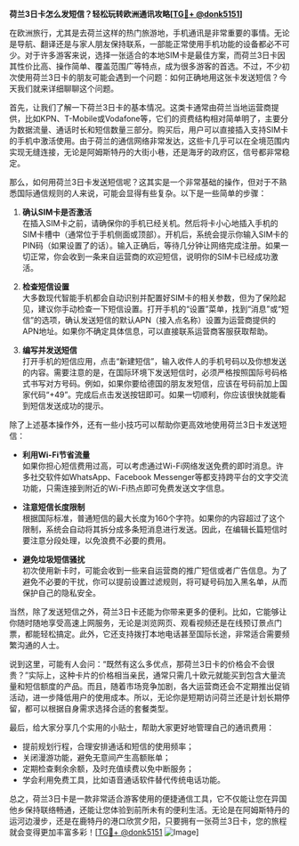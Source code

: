 **荷兰3日卡怎么发短信？轻松玩转欧洲通讯攻略[[TG💪+ @donk5151](https://t.me/s/donk5151)]**

在欧洲旅行，尤其是去荷兰这样的热门旅游地，手机通讯是非常重要的事情。无论是导航、翻译还是与家人朋友保持联系，一部能正常使用手机功能的设备都必不可少。对于许多游客来说，选择一张适合的本地SIM卡是最佳方案，而荷兰3日卡因其性价比高、操作简单、覆盖范围广等特点，成为很多游客的首选。不过，不少初次使用荷兰3日卡的朋友可能会遇到一个问题：如何正确地用这张卡发送短信？今天我们就来详细聊聊这个问题。

首先，让我们了解一下荷兰3日卡的基本情况。这类卡通常由荷兰当地运营商提供，比如KPN、T-Mobile或Vodafone等，它们的资费结构相对简单明了，主要分为数据流量、通话时长和短信数量三部分。购买后，用户可以直接插入支持SIM卡的手机中激活使用。由于荷兰的通信网络非常发达，这些卡几乎可以在全境范围内实现无缝连接，无论是阿姆斯特丹的大街小巷，还是海牙的政府区，信号都非常稳定。

那么，如何用荷兰3日卡发送短信呢？这其实是一个非常基础的操作，但对于不熟悉国际通信规则的人来说，可能会显得有些复杂。以下是一些简单的步骤：

1. **确认SIM卡是否激活**  
   在插入SIM卡之前，请确保你的手机已经关机。然后将卡小心地插入手机的SIM卡槽中（通常位于手机侧面或顶部）。开机后，系统会提示你输入SIM卡的PIN码（如果设置了的话）。输入正确后，等待几分钟让网络完成注册。如果一切正常，你会收到一条来自运营商的欢迎短信，说明你的SIM卡已经成功激活。

2. **检查短信设置**  
   大多数现代智能手机都会自动识别并配置好SIM卡的相关参数，但为了保险起见，建议你手动检查一下短信设置。打开手机的“设置”菜单，找到“消息”或“短信”的选项，确认发送短信的默认APN（接入点名称）设置为运营商提供的APN地址。如果你不确定具体信息，可以直接联系运营商客服获取帮助。

3. **编写并发送短信**  
   打开手机的短信应用，点击“新建短信”，输入收件人的手机号码以及你想发送的内容。需要注意的是，在国际环境下发送短信时，必须严格按照国际号码格式书写对方号码。例如，如果你要给德国的朋友发短信，应该在号码前加上国家代码“+49”。完成后点击发送按钮即可。如果一切顺利，你应该很快就能看到短信发送成功的提示。

除了上述基本操作外，还有一些小技巧可以帮助你更高效地使用荷兰3日卡发送短信：

- **利用Wi-Fi节省流量**  
   如果你担心短信费用过高，可以考虑通过Wi-Fi网络发送免费的即时消息。许多社交软件如WhatsApp、Facebook Messenger等都支持跨平台的文字交流功能，只需连接到附近的Wi-Fi热点即可免费发送文字信息。

- **注意短信长度限制**  
   根据国际标准，普通短信的最大长度为160个字符。如果你的内容超过了这个限制，系统会自动将其拆分成多条短消息进行发送。因此，在编辑长篇短信时要注意分段处理，以免浪费不必要的费用。

- **避免垃圾短信骚扰**  
   初次使用新卡时，可能会收到一些来自运营商的推广短信或者广告信息。为了避免不必要的干扰，你可以提前设置过滤规则，将可疑号码加入黑名单，从而保护自己的隐私安全。

当然，除了发送短信之外，荷兰3日卡还能为你带来更多的便利。比如，它能够让你随时随地享受高速上网服务，无论是浏览网页、观看视频还是在线预订景点门票，都能轻松搞定。此外，它还支持拨打本地电话甚至国际长途，非常适合需要频繁沟通的人士。

说到这里，可能有人会问：“既然有这么多优点，那荷兰3日卡的价格会不会很贵？”实际上，这种卡片的价格相当亲民，通常只需几十欧元就能买到包含大量流量和短信额度的产品。而且，随着市场竞争加剧，各大运营商还会不定期推出促销活动，进一步降低用户的使用成本。所以，无论你是短期访问荷兰还是计划长期停留，都可以根据自身需求选择合适的套餐类型。

最后，给大家分享几个实用的小贴士，帮助大家更好地管理自己的通讯费用：

- 提前规划行程，合理安排通话和短信的使用频率；
- 关闭漫游功能，避免无意间产生高额账单；
- 定期检查剩余余额，及时充值续费以免中断服务；
- 学会利用免费工具，比如语音通话软件替代传统电话功能。

总之，荷兰3日卡是一款非常适合游客使用的便捷通信工具，它不仅能让您在异国他乡保持联络畅通，还能让您体验到前所未有的便利生活。无论是在阿姆斯特丹的运河边漫步，还是在鹿特丹的港口欣赏夕阳，只要拥有一张荷兰3日卡，您的旅程就会变得更加丰富多彩！[[TG💪+ @donk5151](https://t.me/s/donk5151) ![Image](https://i.postimg.cc/rwNCRYN7/Snipaste-2025-04-30-17-27-05.png)]